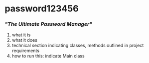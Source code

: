 # password123456
### _"The Ultimate Password Manager"_

<!-- TODO -->
1. what it is
2. what it does
3. technical section indicating classes, methods outlined in project requirements
4. how to run this: indicate Main class 
